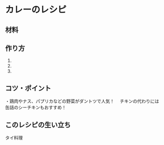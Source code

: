 # カレーのレシピ
## 材料

## 作り方
1.
2.
3.
## コツ・ポイント
・鶏肉やナス、パプリカなどの野菜がダントツで人気！
　チキンの代わりには缶詰のシーチキンもおすすめ！
## このレシピの生い立ち
タイ料理
